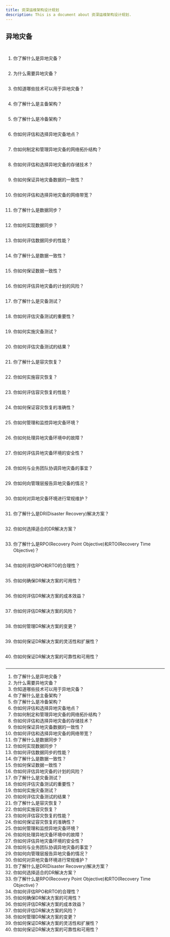 ```yaml
---
title: 资深运维架构设计规划
description: This is a document about 资深运维架构设计规划.
---
```


## 异地灾备

```

```



```

```

1. 你了解什么是异地灾备？

```

```

2. 为什么需要异地灾备？

```

```

3. 你知道哪些技术可以用于异地灾备？

```

```

4. 你了解什么是主备架构？

```

```

5. 你了解什么是冷备架构？

```

```

6. 你如何评估和选择异地灾备地点？

```

```

7. 你如何制定和管理异地灾备的网络拓扑结构？

```

```

8. 你如何评估和选择异地灾备的存储技术？

```

```

9. 你如何保证异地灾备数据的一致性？

```

```

10. 你如何评估和选择异地灾备的网络带宽？

```

```

11. 你了解什么是数据同步？

```

```

12. 你如何实现数据同步？

```

```

13. 你如何评估数据同步的性能？

```

```

14. 你了解什么是数据一致性？

```

```

15. 你如何保证数据一致性？

```

```

16. 你如何评估异地灾备的计划的风险？

```

```

17. 你了解什么是灾备测试？

```

```

18. 你如何评估灾备测试的重要性？

```

```

19. 你如何实施灾备测试？

```

```

20. 你如何评估灾备测试的结果？

```

```

21. 你了解什么是容灾恢复？

```

```

22. 你如何实施容灾恢复？

```

```

23. 你如何评估容灾恢复的性能？

```

```

24. 你如何保证容灾恢复的准确性？

```

```

25. 你如何管理和监控异地灾备环境？

```

```

26. 你如何处理异地灾备环境中的故障？

```

```

27. 你如何评估异地灾备环境的安全性？

```

```

28. 你如何与业务团队协调异地灾备的事宜？

```

```

29. 你如何向管理层报告异地灾备的情况？

```

```

30. 你如何对异地灾备环境进行常规维护？

```

```

31. 你了解什么是DR(Disaster Recovery)解决方案？

```

```

32. 你如何选择适合的DR解决方案？

```

```

33. 你了解什么是RPO(Recovery Point Objective)和RTO(Recovery Time Objective)？

```

```

34. 你如何评估RPO和RTO的合理性？

```

```

35. 你如何确保DR解决方案的可用性？

```

```

36. 你如何评估DR解决方案的成本效益？

```

```

37. 你如何评估DR解决方案的风险？

```

```

38. 你如何管理DR解决方案的变更？

```

```

39. 你如何保证DR解决方案的灵活性和扩展性？

```

```

40. 你如何保证DR解决方案的可靠性和可用性？

```

```

---



1. 你了解什么是异地灾备？
2. 为什么需要异地灾备？
3. 你知道哪些技术可以用于异地灾备？
4. 你了解什么是主备架构？
5. 你了解什么是冷备架构？
6. 你如何评估和选择异地灾备地点？
7. 你如何制定和管理异地灾备的网络拓扑结构？
8. 你如何评估和选择异地灾备的存储技术？
9. 你如何保证异地灾备数据的一致性？
10. 你如何评估和选择异地灾备的网络带宽？
11. 你了解什么是数据同步？
12. 你如何实现数据同步？
13. 你如何评估数据同步的性能？
14. 你了解什么是数据一致性？
15. 你如何保证数据一致性？
16. 你如何评估异地灾备的计划的风险？
17. 你了解什么是灾备测试？
18. 你如何评估灾备测试的重要性？
19. 你如何实施灾备测试？
20. 你如何评估灾备测试的结果？
21. 你了解什么是容灾恢复？
22. 你如何实施容灾恢复？
23. 你如何评估容灾恢复的性能？
24. 你如何保证容灾恢复的准确性？
25. 你如何管理和监控异地灾备环境？
26. 你如何处理异地灾备环境中的故障？
27. 你如何评估异地灾备环境的安全性？
28. 你如何与业务团队协调异地灾备的事宜？
29. 你如何向管理层报告异地灾备的情况？
30. 你如何对异地灾备环境进行常规维护？
31. 你了解什么是DR(Disaster Recovery)解决方案？
32. 你如何选择适合的DR解决方案？
33. 你了解什么是RPO(Recovery Point Objective)和RTO(Recovery Time Objective)？
34. 你如何评估RPO和RTO的合理性？
35. 你如何确保DR解决方案的可用性？
36. 你如何评估DR解决方案的成本效益？
37. 你如何评估DR解决方案的风险？
38. 你如何管理DR解决方案的变更？
39. 你如何保证DR解决方案的灵活性和扩展性？
40. 你如何保证DR解决方案的可靠性和可用性？
